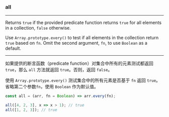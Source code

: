 ### all

------------

Returns `true` if the provided predicate function returns `true` for all elements in a collection, `false` otherwise.

Use `Array.prototype.every()` to test if all elements in the collection return `true` based on `fn`.
Omit the second argument, `fn`, to use `Boolean` as a default.

------------

如果提供的断言函数（predicate function）对集合中所有的元素测试都返回 `true`，那么 `all` 方法就返回 `true`。否则，返回 `false`。

使用 `Array.prototype.every()` 测试集合中的所有元素是否基于 `fn` 返回 `true`。
省略第二个参数`fn`，使用 `Boolean` 作为默认值。

```js
const all = (arr, fn = Boolean) => arr.every(fn);
```

```js
all([4, 2, 3], x => x > 1); // true
all([1, 2, 3]); // true
```
